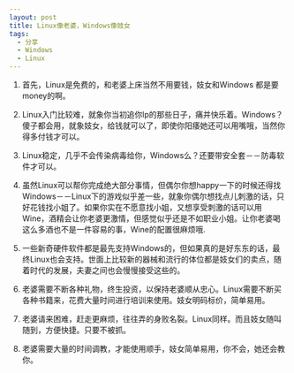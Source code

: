 ```yaml
---
layout: post
title: Linux像老婆，Windows像妓女
tags:
  - 分享
  - Windows
  - Linux
---
```

1. 首先，Linux是免费的，和老婆上床当然不用要钱，妓女和Windows 都是要money的啊。

2. Linux入门比较难，就象你当初追你lp的那些日子，痛并快乐着。Windows？傻子都会用，就象妓女，给钱就可以了，即使你阳痿她还可以用嘴哦，当然你得多付钱才可以。

3. Linux稳定，几乎不会传染病毒给你，Windows么？还要带安全套－－防毒软件才可以。

4. 虽然Linux可以帮你完成绝大部分事情，但偶尔你想happy一下的时候还得找Windows－－Linux下的游戏似乎差一些，就象你偶尔想找点儿刺激的话，只好花钱找小姐了。如果你实在不愿意找小姐，又想享受刺激的话可以用Wine，酒精会让你老婆更激情，但感觉似乎还是不如职业小姐。让你老婆喝这么多酒也不是一件容易的事，Wine的配置很麻烦哦.

5. 一些新奇硬件软件都是最先支持Windows的，但如果真的是好东东的话，最终Linux也会支持。世面上比较新的器械和流行的体位都是妓女们的卖点，随着时代的发展，夫妻之间也会慢慢接受这些的。

6. 老婆需要不断各种礼物，终生投资，以保持老婆顺从忠心。Linux需要不断买各种书籍来，花费大量时间进行培训来使用。妓女明码标价，简单易用。

7. 老婆请来困难，赶走更麻烦，往往弄的身败名裂。Linux同样。而且妓女随叫随到，方便快捷。只要不被抓。

8. 老婆需要大量的时间调教，才能使用顺手，妓女简单易用，你不会，她还会教你。
